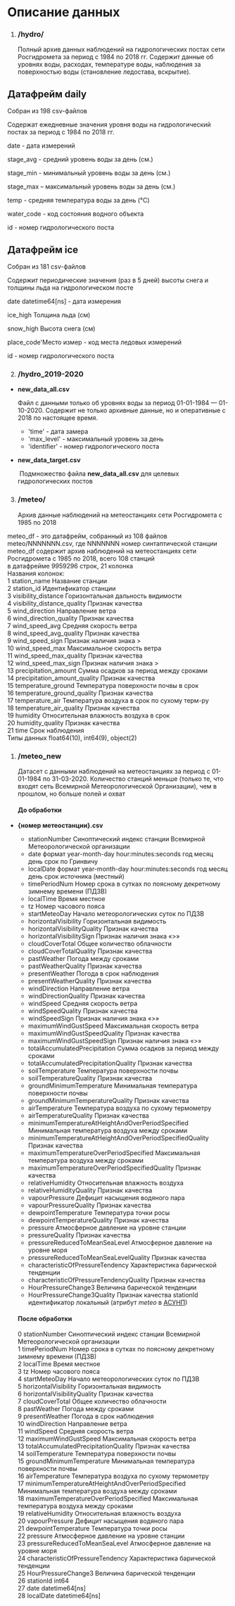 # Описание данных



1. ### /hydro/

   Полный архив данных наблюдений на гидрологических постах сети Росгидромета за период с 1984 по 2018 гг. Содержит данные об уровнях воды, расходах, температуре воды, наблюдения за поверхностью воды (становление ледостава, вскрытие).

  ## Датафрейм daily

  Cобран из 198 csv-файлов 

  Содержат ежедневные значения уровня воды на гидрологический постах за период с 1984 по 2018 гг.

  date - дата измерений

  stage_avg - средний уровень воды за день (см.)

  stage_min - минимальный уровень воды за день (см.)

  stage_max – максимальный уровень воды за день (см.)

  temp - средняя температура воды за день (°C)

  water_code - код состояния водного объекта

  id - номер гидрологического поста

  ## Датафрейм ice

  Cобран из 181 csv-файлов 

  Содержит периодические значения (раз в 5 дней) высоты снега и толщины льда на гидрологическом посте

  date datetime64[ns] - дата измерения

  ice_high Толщина льда (см)

  snow_high Высота снега (см)

  place_code'Место измер - код места ледовых измерений

  id - номер гидрологического поста

    

2. ### /hydro_2019-2020

- **new_data_all.csv**

  Файл с данными только об уровнях воды за период 01-01-1984 — 01-10-2020.  Содержит не только архивные данные, но и оперативные с 2018 по настоящее время.

  - 'time' - дата замера
  - 'max_level' - максимальный уровень за день
  - 'identifier' - номер гидрологического поста

- **new_data_target.csv** 

  ​	Подмножество файла **new_data_all.csv** для целевых гидрологических постов

  

3. ### /meteo/

   Архив данные наблюдений на метеостанциях сети Росгидромета с 1985 по 2018  

  meteo_df - это датафрейм, собранный из 108 файлов meteo/NNNNNNN.csv, где NNNNNNN номер синтаптической станции meteo_df содержит архив наблюдений на метеостанциях сети Росгидромета с 1985 по 2018, всего 108 станций  
  в датафрейме 9959296 строк, 21 колонка  
  Названия колонок:  
  1 station_name Название станции  
  2 station_id Идентификатор станции  
  3 visibility_distance Горизонтальная дальность видимости  
  4 visibility_distance_quality Признак качества  
  5 wind_direction Направление ветра  
  6 wind_direction_quality Признак качества  
  7 wind_speed_avg Средняя скорость ветра  
  8 wind_speed_avg_quality Признак качества  
  9 wind_speed_sign Признак наличия знака >  
  10 wind_speed_max Максимальное скорость ветра  
  11 wind_speed_max_quality Признак качества  
  12 wind_speed_max_sign Признак наличия знака >  
  13 precipitation_amount Сумма осадков за период между сроками  
  14 precipitation_amount_quality Признак качества  
  15 temperature_ground Температура поверхности почвы в срок  
  16 temperature_ground_quality Признак качества  
  17 temperature_air Температура воздуха в срок по сухому терм-ру  
  18 temperature_air_quality Признак качества  
  19 humidity Относительная влажность воздуха в срок  
  20 humidity_quality Признак качества  
  21 time Срок наблюдения  
  Типы данных float64(10), int64(9), object(2)  
  

1. ### /meteo_new

   Датасет с данными наблюдений на метеостанциях за период с 01-01-1984 по 31-03-2020. Количество станций меньше (только те, что входят сеть Всемирной Метеорологической Организации), чем в прошлом, но больше полей и охват
  
    #### До обработки
* **{номер метеостанции}.csv**
  * stationNumber  Синоптический индекс станции Всемирной Метеорологической организации 
  * date формат year-month-day hour:minutes:seconds год месяц день срок по Гринвичу
  * localDate формат year-month-day hour:minutes:seconds год месяц день срок источника (местный)
  * timePeriodNum  Номер срока в сутках по поясному декретному зимнему времени (ПДЗВ)  
  * localTime  Время местное  
  * tz  Номер часового пояса  
  * startMeteoDay  Начало метеорологических суток по ПДЗВ  
  * horizontalVisibility  Горизонтальная видимость  
  * horizontalVisibilityQuality  Признак качества  
  * horizontalVisibilitySign  Признак наличия знака «>»  
  * cloudCoverTotal  Общее количество облачности  
  * cloudCoverTotalQuality  Признак качества  
  * pastWeather  Погода между сроками  
  * pastWeatherQuality  Признак качества  
  * presentWeather  Погода в срок наблюдения  
  * presentWeatherQuality  Признак качества  
  * windDirection  Направление ветра  
  * windDirectionQuality  Признак качества  
  * windSpeed  Средняя скорость ветра  
  * windSpeedQuality  Признак качества  
  * windSpeedSign  Признак наличия знака «>»  
  * maximumWindGustSpeed  Максимальная скорость ветра  
  * maximumWindGustSpeedQuality  Признак качества  
  * maximumWindGustSpeedSign  Признак наличия знака «>»  
  * totalAccumulatedPrecipitation  Сумма осадков за период между сроками  
  * totalAccumulatedPrecipitationQuality  Признак качества  
  * soilTemperature  Температура поверхности почвы  
  * soilTemperatureQuality  Признак качества  
  * groundMinimumTemperature  Минимальная температура поверхности почвы  
  * groundMinimumTemperatureQuality  Признак качества  
  * airTemperature  Температура воздуха по сухому термометру  
  * airTemperatureQuality  Признак качества  
  * minimumTemperatureAtHeightAndOverPeriodSpecified  Минимальная температура воздуха между сроками  
  * minimumTemperatureAtHeightAndOverPeriodSpecifiedQuality  Признак качества  
  * maximumTemperatureOverPeriodSpecified  Максимальная температура воздуха между сроками  
  * maximumTemperatureOverPeriodSpecifiedQuality  Признак качества  
  * relativeHumidity  Относительная влажность воздуха  
  * relativeHumidityQuality  Признак качества  
  * vapourPressure  Дефицит насыщения водяного пара  
  * vapourPressureQuality  Признак качества  
  * dewpointTemperature  Температура точки росы  
  * dewpointTemperatureQuality  Признак качества  
  * pressure  Атмосферное давление на уровне станции  
  * pressureQuality  Признак качества  
  * pressureReducedToMeanSeaLevel Атмосферное давление на уровне моря  
  * pressureReducedToMeanSeaLevelQuality  Признак качества  
  * characteristicOfPressureTendency Характеристика барической тенденции  
  * characteristicOfPressureTendencyQuality  Признак качества  
  * HourPressureChange3  Величина барической тенденции  
  * HourPressureChange3Quality  Признак качества  stationId  идентификатор локальный (атрибут _meteo_ в [АСУНП](http://asunp.meteo.ru/geoits-rest/services/asunp/geo.json))

  #### После обработки

  0   stationNumber                                     Синоптический индекс станции Всемирной Метеорологической организации  
  1   timePeriodNum                                     Номер срока в сутках по поясному декретному зимнему времени (ПДЗВ)  
  2   localTime                                         Время местное  
  3   tz                                                Номер часового пояса  
  4   startMeteoDay                                     Начало метеорологических суток по ПДЗВ  
  5   horizontalVisibility                              Горизонтальная видимость  
  6   horizontalVisibilityQuality                       Признак качества  
  7   cloudCoverTotal                                   Общее количество облачности  
  8   pastWeather                                       Погода между сроками  
  9   presentWeather                                    Погода в срок наблюдения  
  10  windDirection                                     Направление ветра  
  11  windSpeed                                         Средняя скорость ветра  
  12  maximumWindGustSpeed                              Максимальная скорость ветра  
  13  totalAccumulatedPrecipitationQuality              Признак качества  
  14  soilTemperature                                   Температура поверхности почвы  
  15  groundMinimumTemperature                          Минимальная температура поверхности почвы  
  16  airTemperature                                    Температура воздуха по сухому термометру  
  17  minimumTemperatureAtHeightAndOverPeriodSpecified  Минимальная температура воздуха между сроками  
  18  maximumTemperatureOverPeriodSpecified             Максимальная температура воздуха между сроками  
  19  relativeHumidity                                  Относительная влажность воздуха  
  20  vapourPressure                                    Дефицит насыщения водяного пара  
  21  dewpointTemperature                               Температура точки росы  
  22  pressure                                          Атмосферное давление на уровне станции  
  23  pressureReducedToMeanSeaLevel                     Атмосферное давление на уровне моря  
  24  characteristicOfPressureTendency                  Характеристика барической тенденции  
  25  HourPressureChange3                               Величина барической тенденции  
  26  stationId                                         int64  
  27  date                                              datetime64[ns]  
  28  localDate                                         datetime64[ns]  

